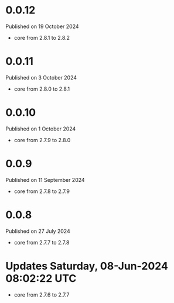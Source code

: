 # 0.0.12

Published on 19 October 2024

- core from 2.8.1 to 2.8.2

# 0.0.11

Published on 3 October 2024

- core from 2.8.0 to 2.8.1

# 0.0.10

Published on 1 October 2024

- core from 2.7.9 to 2.8.0

# 0.0.9

Published on 11 September 2024

- core from 2.7.8 to 2.7.9

# 0.0.8

Published on 27 July 2024

- core from 2.7.7 to 2.7.8

# Updates Saturday, 08-Jun-2024 08:02:22 UTC
- core from 2.7.6 to 2.7.7

